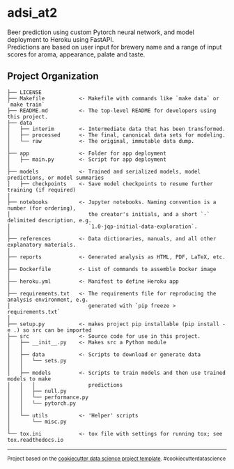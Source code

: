 adsi_at2
==============================

Beer prediction using custom Pytorch neural network, and model deployment to Heroku using FastAPI.  
Predictions are based on user input for brewery name and a range of input scores for aroma, appearance, palate and taste. 

Project Organization
------------

    ├── LICENSE
    ├── Makefile           <- Makefile with commands like `make data` or `make train`
    ├── README.md          <- The top-level README for developers using this project.
    ├── data
    │   ├── interim        <- Intermediate data that has been transformed.
    │   ├── processed      <- The final, canonical data sets for modeling.
    │   └── raw            <- The original, immutable data dump.
    │
    ├── app                <- Folder for app deployment
    │   ├── main.py        <- Script for app deployment
    │
    ├── models             <- Trained and serialized models, model predictions, or model summaries
    │   ├── checkpoints    <- Save model checkpoints to resume further training (if required)
    │
    ├── notebooks          <- Jupyter notebooks. Naming convention is a number (for ordering),
    │                         the creator's initials, and a short `-` delimited description, e.g.
    │                         `1.0-jqp-initial-data-exploration`.
    │
    ├── references         <- Data dictionaries, manuals, and all other explanatory materials.
    │
    ├── reports            <- Generated analysis as HTML, PDF, LaTeX, etc.
    │
    ├── Dockerfile         <- List of commands to assemble Docker image
    │    
    ├── heroku.yml         <- Manifest to define Heroku app
    │    
    ├── requirements.txt   <- The requirements file for reproducing the analysis environment, e.g.
    │                         generated with `pip freeze > requirements.txt`
    │
    ├── setup.py           <- makes project pip installable (pip install -e .) so src can be imported
    ├── src                <- Source code for use in this project.
    │   ├── __init__.py    <- Makes src a Python module
    │   │
    │   ├── data           <- Scripts to download or generate data
    │   │   └── sets.py
    │   │
    │   ├── models         <- Scripts to train models and then use trained models to make
    │   │   │                 predictions
    │   │   ├── null.py
    │   │   └── performance.py
    │   │   └── pytorch.py       
    │   │
    │   └── utils          <- 'Helper' scripts
    │       └── misc.py
    │
    └── tox.ini            <- tox file with settings for running tox; see tox.readthedocs.io


--------

<p><small>Project based on the <a target="_blank" href="https://drivendata.github.io/cookiecutter-data-science/">cookiecutter data science project template</a>. #cookiecutterdatascience</small></p>
